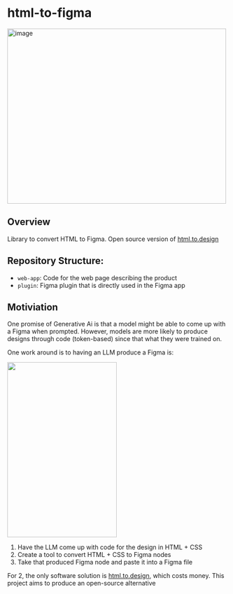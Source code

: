 # html-to-figma
<img width="500" height="400" alt="image" src="https://github.com/user-attachments/assets/caeec924-55de-4be9-8720-7c712195cefb" />


## Overview
Library to convert HTML to Figma. Open source version of [html.to.design](https://www.figma.com/community/plugin/1159123024924461424)

## Repository Structure:
- `web-app`: Code for the web page describing the product 
- `plugin`: Figma plugin that is directly used in the Figma app

## Motiviation
One promise of Generative Ai is that a model might be able to come up with a Figma when prompted. However, models are more likely to produce designs through code (token-based) since that what they were trained on.

One work around is to having an LLM produce a Figma is:

<img src="https://github.com/user-attachments/assets/b00384fe-c684-4d86-8c53-f443a9b161d0" width="250" height="400">

1. Have the LLM come up with code for the design in HTML + CSS
2. Create a tool to convert HTML + CSS to Figma nodes
3. Take that produced Figma node and paste it into a Figma file

For 2, the only software solution is [html.to.design](https://www.figma.com/community/plugin/1159123024924461424), which costs money. This project aims to produce an open-source alternative 
